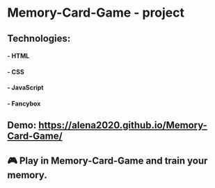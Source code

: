 # Memory-Card-Game - project

## Technologies:
#### - HTML
#### - CSS 
#### - JavaScript
#### - Fancybox

## Demo: https://alena2020.github.io/Memory-Card-Game/
## 🎮 Play in Memory-Card-Game and train your  memory.
